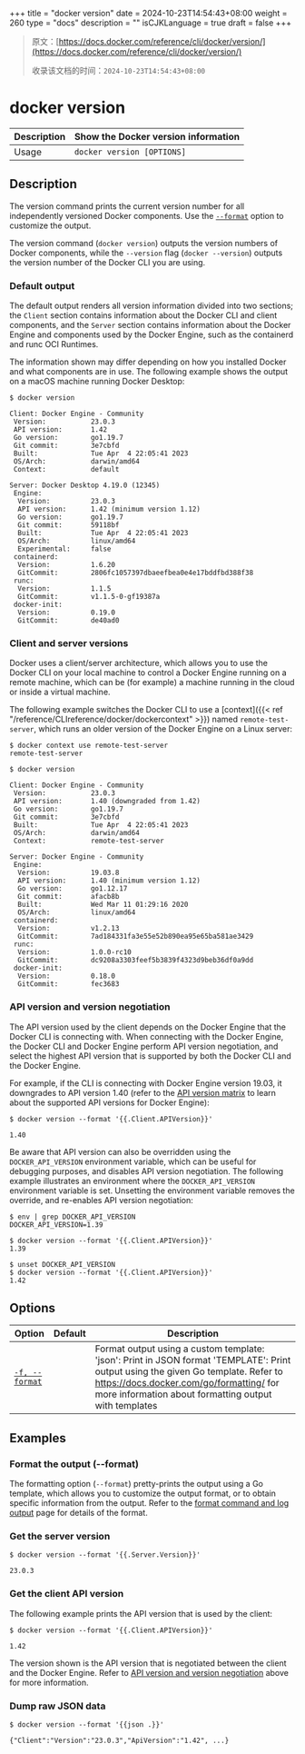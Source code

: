 +++
title = "docker version"
date = 2024-10-23T14:54:43+08:00
weight = 260
type = "docs"
description = ""
isCJKLanguage = true
draft = false
+++

> 原文：[https://docs.docker.com/reference/cli/docker/version/](https://docs.docker.com/reference/cli/docker/version/)
>
> 收录该文档的时间：`2024-10-23T14:54:43+08:00`

# docker version

| Description | Show the Docker version information |
| :---------- | ----------------------------------- |
| Usage       | `docker version [OPTIONS]`          |

## Description

The version command prints the current version number for all independently versioned Docker components. Use the [`--format`](https://docs.docker.com/reference/cli/docker/version/#format) option to customize the output.

The version command (`docker version`) outputs the version numbers of Docker components, while the `--version` flag (`docker --version`) outputs the version number of the Docker CLI you are using.

### Default output

The default output renders all version information divided into two sections; the `Client` section contains information about the Docker CLI and client components, and the `Server` section contains information about the Docker Engine and components used by the Docker Engine, such as the containerd and runc OCI Runtimes.

The information shown may differ depending on how you installed Docker and what components are in use. The following example shows the output on a macOS machine running Docker Desktop:



```console
$ docker version

Client: Docker Engine - Community
 Version:           23.0.3
 API version:       1.42
 Go version:        go1.19.7
 Git commit:        3e7cbfd
 Built:             Tue Apr  4 22:05:41 2023
 OS/Arch:           darwin/amd64
 Context:           default

Server: Docker Desktop 4.19.0 (12345)
 Engine:
  Version:          23.0.3
  API version:      1.42 (minimum version 1.12)
  Go version:       go1.19.7
  Git commit:       59118bf
  Built:            Tue Apr  4 22:05:41 2023
  OS/Arch:          linux/amd64
  Experimental:     false
 containerd:
  Version:          1.6.20
  GitCommit:        2806fc1057397dbaeefbea0e4e17bddfbd388f38
 runc:
  Version:          1.1.5
  GitCommit:        v1.1.5-0-gf19387a
 docker-init:
  Version:          0.19.0
  GitCommit:        de40ad0
```

### Client and server versions

Docker uses a client/server architecture, which allows you to use the Docker CLI on your local machine to control a Docker Engine running on a remote machine, which can be (for example) a machine running in the cloud or inside a virtual machine.

The following example switches the Docker CLI to use a [context]({{< ref "/reference/CLIreference/docker/dockercontext" >}}) named `remote-test-server`, which runs an older version of the Docker Engine on a Linux server:



```console
$ docker context use remote-test-server
remote-test-server

$ docker version

Client: Docker Engine - Community
 Version:           23.0.3
 API version:       1.40 (downgraded from 1.42)
 Go version:        go1.19.7
 Git commit:        3e7cbfd
 Built:             Tue Apr  4 22:05:41 2023
 OS/Arch:           darwin/amd64
 Context:           remote-test-server

Server: Docker Engine - Community
 Engine:
  Version:          19.03.8
  API version:      1.40 (minimum version 1.12)
  Go version:       go1.12.17
  Git commit:       afacb8b
  Built:            Wed Mar 11 01:29:16 2020
  OS/Arch:          linux/amd64
 containerd:
  Version:          v1.2.13
  GitCommit:        7ad184331fa3e55e52b890ea95e65ba581ae3429
 runc:
  Version:          1.0.0-rc10
  GitCommit:        dc9208a3303feef5b3839f4323d9beb36df0a9dd
 docker-init:
  Version:          0.18.0
  GitCommit:        fec3683
```

### API version and version negotiation

The API version used by the client depends on the Docker Engine that the Docker CLI is connecting with. When connecting with the Docker Engine, the Docker CLI and Docker Engine perform API version negotiation, and select the highest API version that is supported by both the Docker CLI and the Docker Engine.

For example, if the CLI is connecting with Docker Engine version 19.03, it downgrades to API version 1.40 (refer to the [API version matrix](https://docs.docker.com/reference/api/engine/#api-version-matrix) to learn about the supported API versions for Docker Engine):



```console
$ docker version --format '{{.Client.APIVersion}}'

1.40
```

Be aware that API version can also be overridden using the `DOCKER_API_VERSION` environment variable, which can be useful for debugging purposes, and disables API version negotiation. The following example illustrates an environment where the `DOCKER_API_VERSION` environment variable is set. Unsetting the environment variable removes the override, and re-enables API version negotiation:



```console
$ env | grep DOCKER_API_VERSION
DOCKER_API_VERSION=1.39

$ docker version --format '{{.Client.APIVersion}}'
1.39

$ unset DOCKER_API_VERSION
$ docker version --format '{{.Client.APIVersion}}'
1.42
```

## Options

| Option                                                       | Default | Description                                                  |
| ------------------------------------------------------------ | ------- | ------------------------------------------------------------ |
| [`-f, --format`](https://docs.docker.com/reference/cli/docker/version/#format) |         | Format output using a custom template: 'json': Print in JSON format 'TEMPLATE': Print output using the given Go template. Refer to https://docs.docker.com/go/formatting/ for more information about formatting output with templates |

## Examples

### Format the output (--format)

The formatting option (`--format`) pretty-prints the output using a Go template, which allows you to customize the output format, or to obtain specific information from the output. Refer to the [format command and log output](https://docs.docker.com/config/formatting/) page for details of the format.

### Get the server version



```console
$ docker version --format '{{.Server.Version}}'

23.0.3
```

### Get the client API version

The following example prints the API version that is used by the client:



```console
$ docker version --format '{{.Client.APIVersion}}'

1.42
```

The version shown is the API version that is negotiated between the client and the Docker Engine. Refer to [API version and version negotiation](https://docs.docker.com/reference/cli/docker/version/#api-version-and-version-negotiation) above for more information.

### Dump raw JSON data



```console
$ docker version --format '{{json .}}'

{"Client":"Version":"23.0.3","ApiVersion":"1.42", ...}
```
